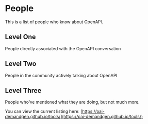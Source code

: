# People
This is a list of people who know about OpenAPI.

## Level One
People directly associated with the OpenAPI conversation


## Level Two
People in the community actively talking about OpenAPI


## Level Three
People who've mentioned what they are doing, but not much more.

You can view the current listing here: [https://oai-demandgen.github.io/tools/](https://oai-demandgen.github.io/tools/)
